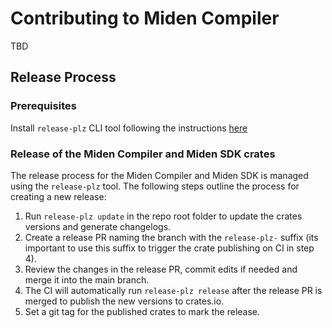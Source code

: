 # Contributing to Miden Compiler

TBD

## Release Process

### Prerequisites

Install `release-plz` CLI tool following the instructions [here](https://release-plz.ieni.dev/docs/usage/installation)

### Release of the Miden Compiler and Miden SDK crates

The release process for the Miden Compiler and Miden SDK is managed using the `release-plz` tool. The following steps outline the process for creating a new release:

1. Run `release-plz update` in the repo root folder to update the crates versions and generate changelogs.
2. Create a release PR naming the branch with the `release-plz-` suffix (its important to use this suffix to trigger the crate publishing on CI in step 4).
3. Review the changes in the release PR, commit edits if needed and merge it into the main branch.
4. The CI will automatically run `release-plz release` after the release PR is merged to publish the new versions to crates.io.
5. Set a git tag for the published crates to mark the release.
